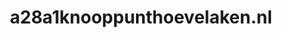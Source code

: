---
layout: post
title: "a28a1knooppunthoevelaken.nl"
internal_url: "/dutchgov/a28a1knooppunthoevelaken.nl.html"
subdomains_count: 2
all_subdomains_count: 2
urls_count: 2
ssl_rank: 0
http_rank: 70
url_link: /data/a28a1knooppunthoevelaken.nl/urls.txt
all_subdomains_link: /data/a28a1knooppunthoevelaken.nl/all_subdomains.txt
subdomains_link: /data/a28a1knooppunthoevelaken.nl/subdomains.txt
categories: dutchgov
---